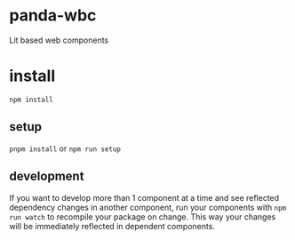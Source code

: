 # panda-wbc
Lit based web components

# install
```npm install```

## setup
```pnpm install```
or
```npm run setup```

## development
If you want to develop more than 1 component at a time and see reflected dependency changes in another component, run your components with ```npm run watch``` to recompile your package on change. This way your changes will be immediately reflected in dependent components.